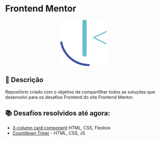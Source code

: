 # Frontend Mentor

<p align="center">
  <img src="frontend-mentor-logo.png" width="150" height="150"/>
</p>

## 🚀 Descrição
Repositório criado com o objetivo de compartilhar todos as soluções que desenvolvi para os desafios Frontend do site Frontend Mentor.

## 📚 Desafios resolvidos até agora:
  - [3-column card component](https://github.com/kevenalves/Frontend-Mentor-Challenges/tree/main/3column-card-component) HTML, CSS, Flexbox
  - [Countdown Timer](https://github.com/kevenalves/Frontend-Mentor-Challenges/tree/main/countdown-Timer) - HTML, CSS, JS
